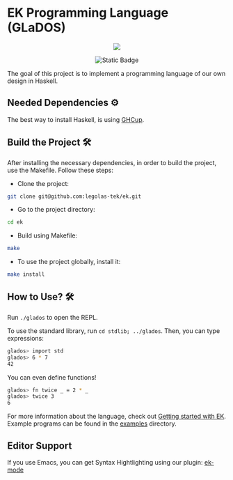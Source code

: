 # EK Programming Language (GLaDOS)

<div align="center">
    <img src="https://static.wikia.nocookie.net/epicpixelbattles/images/5/5f/400px-GLaDOS_P2.png/revision/latest?cb=20191127181958">

![Static Badge](https://img.shields.io/badge/EK-programming_language-blue)

</div>
The goal of this project is to implement a programming language of our own design in Haskell.

## Needed Dependencies ⚙️

The best way to install Haskell, is using [GHCup](https://www.haskell.org/ghcup/).

## Build the Project 🛠️

After installing the necessary dependencies, in order to build the project, use the Makefile. Follow these steps:

- Clone the project:

```sh
git clone git@github.com:legolas-tek/ek.git
```

- Go to the project directory:

```sh
cd ek
```

- Build using Makefile:

```sh
make
```

- To use the project globally, install it:

```sh
make install
```

## How to Use? 🛠️

Run `./glados` to open the REPL.

To use the standard library, run `cd stdlib; ../glados`. Then, you can type expressions:

```sh
glados> import std
glados> 6 * 7
42
```

You can even define functions!

```sh
glados> fn twice _ = 2 * _
glados> twice 3
6
```

For more information about the language, check out [Getting started with EK](https://github.com/legolas-tek/ek/wiki/Getting-Started-with-EK). Example programs can be found in the [examples](examples) directory.

## Editor Support

If you use Emacs, you can get Syntax Hightlighting using our plugin: [ek-mode](editor/ek-mode)
